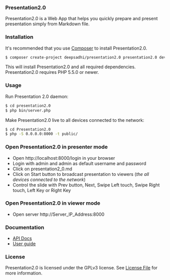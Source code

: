 ### Presentation2.0

Presentation2.0 is a Web App that helps you quickly prepare and present presentation simply from Markdown file.


### Installation

It's recommended that you use [Composer](https://getcomposer.org/) to install Presentation2.0.

```bash
$ composer create-project deepsadhi/presentation2.0 presentation2.0 dev-dev
```

This will install Presentation2.0 and all required dependencies. Presentation2.0 requires PHP 5.5.0 or newer.


### Usage

Run Presentation 2.0 daemon:
```bash
$ cd presentation2.0
$ php bin/server.php
```

Make Presentation2.0 live to all devices connected to the network:
```bash
$ cd Presentation2.0
$ php -S 0.0.0.0:8000 -t public/
```


### Open Presentation2.0 in presenter mode

* Open http://localhost:8000/login in your browser
* Login with admin and admin as default username and password
* Click on presentation2_0.md
* Click on Start button to broadcast presentation to viewers (*the all devices connected to the network*)
* Control the slide with Prev button, Next, Swipe Left touch, Swipe Right touch, Left Key or Right Key


### Open Presentation2.0 in viewer mode

*  Open server http://Server_IP_Address:8000


### Documentation

* [API Docs](http://bctians.com/presentation2.0/docs/)
* [User guide](http://localhost:8000/admin/presentation/USER_GUIDE_md/show)


### License

Presentation2.0 is licensed under the GPLv3 license. See [License File](https://github.com/deepsadhi/presentation2.0/blob/master/LICENSE) for more information.

